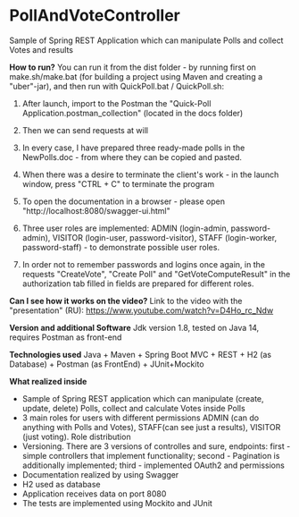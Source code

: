 # PollAndVoteController
Sample of Spring REST Application which can manipulate Polls and collect Votes and results

**How to run?**
You can run it from the dist folder - by running first on make.sh/make.bat (for building a project using Maven and creating a "uber"-jar),
and then run with QuickPoll.bat / QuickPoll.sh:

1. After launch, import to the Postman the "Quick-Poll Application.postman_collection" (located in the docs folder)

2. Then we can send requests at will

3. In every case, I have prepared three ready-made polls in the NewPolls.doc - from where they can be copied and pasted.

4. When there was a desire to terminate the client's work - in the launch window, press "CTRL + C" to terminate the program

5. To open the documentation in a browser - please open "http://localhost:8080/swagger-ui.html"

6. Three user roles are implemented: ADMIN (login-admin, password-admin), VISITOR (login-user, password-visitor), STAFF (login-worker, password-staff) - to demonstrate possible user roles.

7. In order not to remember passwords and logins once again, in the requests "CreateVote", "Create Poll" and "GetVoteComputeResult" in the authorization tab filled in fields are prepared for different roles.

**Can I see how it works on the video?**
Link to the video with the "presentation" (RU): https://www.youtube.com/watch?v=D4Ho_rc_Ndw 


**Version and additional Software**
Jdk version 1.8, tested on Java 14, requires Postman as front-end

**Technologies used**
Java + Maven + Spring Boot MVC + REST + H2 (as Database) + Postman (as FrontEnd) + JUnit+Mockito

**What realized inside**
* Sample of Spring REST application which can manipulate (create, update, delete) Polls, collect and calculate Votes inside Polls
* 3 main roles for users with different permissions ADMIN (can do anything with Polls and Votes), STAFF(can see just a results), VISITOR (just voting). Role distribution
* Versioning. There are 3 versions of controlles and sure, endpoints: first - simple controllers that implement functionality; second - Pagination is additionally implemented; third - implemented OAuth2 and permissions
* Documentation realized by using Swagger
* H2 used as database
* Application receives data on port 8080
* The tests are implemented using Mockito and JUnit
